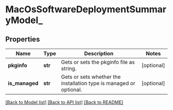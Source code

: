 # MacOsSoftwareDeploymentSummaryModel_

## Properties
Name | Type | Description | Notes
------------ | ------------- | ------------- | -------------
**pkginfo** | **str** | Gets or sets the pkginfo file as string. | [optional] 
**is_managed** | **str** | Gets or sets whether the installation type is managed or optional. | [optional] 

[[Back to Model list]](../README.md#documentation-for-models) [[Back to API list]](../README.md#documentation-for-api-endpoints) [[Back to README]](../README.md)


